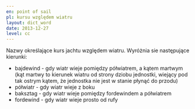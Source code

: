 ```yaml
---
en: point of sail
pl: kursu względem wiatru
layout: dict_word
date: 2013-12-27
level: cc
---
```


Nazwy określające kurs jachtu względem wiatru. Wyróżnia sie następujące kierunki:

* bajdewind - gdy wiatr wieje pomiędzy półwiatrem, a kątem martwym (kąt martwy to kierunek wiatru od strony dziobu jednostki, wiejący pod tak ostrym kątem, że jednostka nie jest w stanie płynąć do przodu)
* półwiatr - gdy wiatr wieje z boku
* baksztag - gdy wiatr wieje pomiędzy fordewindem a półwiatrem
* fordewind - gdy wiatr wieje prosto od rufy
